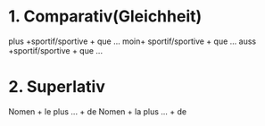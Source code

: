 # 1. Comparativ(Gleichheit)
plus +sportif/sportive + que ...
moin+ sportif/sportive + que ...
auss +sportif/sportive + que ...

# 2. Superlativ
Nomen + le plus ... + de
Nomen + la plus ... + de